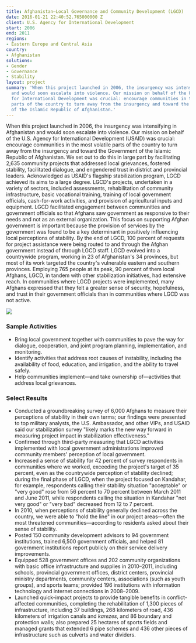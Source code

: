 ```yaml
---
title: Afghanistan—Local Governance and Community Development (LGCD)
date: 2016-01-21 22:40:52.765000000 Z
client: U.S. Agency for International Development
start: 2006
end: 2011
regions:
- Eastern Europe and Central Asia
country:
- Afghanistan
solutions:
- Gender
- Governance
- Stability
layout: project
summary: 'When this project launched in 2006, the insurgency was intensifying in Afghanistan
  and would soon escalate into violence. Our mission on behalf of the U.S. Agency
  for International Development was crucial: encourage communities in the most volatile
  parts of the country to turn away from the insurgency and toward the Government
  of the Islamic Republic of Afghanistan.'
---
```


When this project launched in 2006, the insurgency was intensifying in Afghanistan and would soon escalate into violence. Our mission on behalf of the U.S. Agency for International Development (USAID) was crucial: encourage communities in the most volatile parts of the country to turn away from the insurgency and toward the Government of the Islamic Republic of Afghanistan. We set out to do this in large part by facilitating 2,635 community projects that addressed local grievances, fostered stability, facilitated dialogue, and engendered trust in district and provincial leaders. Acknowledged as USAID's flagship stabilization program, LGCD achieved its aims to a large degree. LGCD's projects, undertaken in a variety of sectors, included assessments, rehabilitation of community infrastructure, basic vocational training, training of local government officials, cash-for-work activities, and provision of agricultural inputs and equipment. LGCD facilitated engagement between communities and government officials so that Afghans saw government as responsive to their needs and not as an external organization. This focus on supporting Afghan government is important because the provision of services by the government was found to be a key determinant in positively influencing local perceptions of stability. By the end of LGCD, 100 percent of requests for project assistance were being routed to and through the Afghan government instead of through LGCD staff. LGCD evolved into a countrywide program, working in 23 of Afghanistan's 34 provinces, but most of its work targeted the country's vulnerable eastern and southern provinces. Employing 765 people at its peak, 90 percent of them local Afghans, LGCD, in tandem with other stabilization initiatives, had extensive reach. In communities where LGCD projects were implemented, many Afghans expressed that they felt a greater sense of security, hopefulness, and trust in their government officials than in communities where LGCD was not active.   

![][1]

###  Sample Activities

* Bring local government together with communities to pave the way for dialogue, cooperation, and joint program planning, implementation, and monitoring.
* Identify activities that address root causes of instability, including the availability of food, education, and irrigation, and the ability to travel safely.
* Help communities implement—and take ownership of—activities that address local grievances.

###  Select Results

* Conducted a groundbreaking survey of 6,000 Afghans to measure their perceptions of stability in their own terms; our findings were presented to top military analysts, the U.S. Ambassador, and other VIPs, and USAID said our stabilization survey "likely marks the new way forward in measuring project impact in stabilization effectiveness."
* Confirmed through third-party measuring that LGCD activities implemented with local government administrations improved community members' perception of local government.
* Increased a sense of stability for 42 percent of survey respondents in communities where we worked, exceeding the project's target of 35 percent, even as the countrywide perception of stability declined; during the final phase of LGCD, when the project focused on  Kandahar, for example, respondents calling their stability situation "acceptable" or "very good" rose from 56 percent to 70 percent between March 2011 and June 2011, while respondents calling the situation in Kandahar "not very good" or "very bad" decreased from 12 to 7 percent.
* In 2010, when perceptions of stability generally declined across the country, we were able to "hold the line" in our project areas—often the most threatened communities—according to residents asked about their sense of stability.
* Posted 150 community development advisors to 94 government institutions, trained 6,500 government officials, and helped 81 government institutions report publicly on their service delivery improvements.
* Equipped 528 government offices and 202 community organizations with basic office infrastructure and supplies in 2010–2011, including schools, provincial government offices, district centers, provincial ministry departments, community centers, associations (such as youth groups), and sports teams; provided 196 institutions with information technology and internet connections in 2008–2009.
* Launched quick-impact projects to provide tangible benefits in conflict-affected communities, completing the rehabilitation of 1,300 pieces of infrastructure, including 37 buildings, 268 kilometers of road, 436 kilometers of irrigation canals and _karezes_, and 86 boundary and protection walls; also prepared 25 hectares of sports fields and managed grants that extended 6 pipe schemes and 436 other pieces of infrastructure such as culverts and water dividers.

[1]: /assets/images/projects/LGCD.jpg
